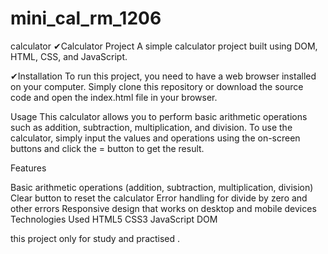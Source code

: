 # mini_cal_rm_1206
calculator 
✔Calculator Project
A simple calculator project built using DOM, HTML, CSS, and JavaScript.

✔Installation
To run this project, you need to have a web browser installed on your computer. Simply clone this repository or download the source code and open the index.html file in your browser.

Usage
This calculator allows you to perform basic arithmetic operations such as addition, subtraction, multiplication, and division. To use the calculator, simply input the values and operations using the on-screen buttons and click the = button to get the result.

  Features
  
  
  
Basic arithmetic operations (addition, subtraction, multiplication, division)
Clear button to reset the calculator
Error handling for divide by zero and other errors
Responsive design that works on desktop and mobile devices
Technologies Used
HTML5
CSS3
JavaScript
DOM


 this project only for study  and practised .
 

